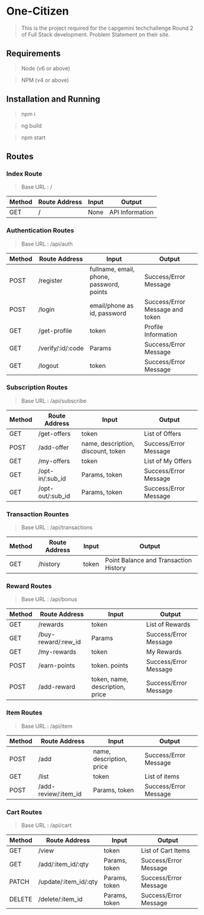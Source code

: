 # One-Citizen

> This is the project required for the capgemini techchallenge Round 2 of Full Stack development. Problem Statement on their site.

## Requirements

> Node (v6 or above)

> NPM (v4 or above)

## Installation and Running

> npm i

> ng build

> npm start

## Routes

### Index Route

> Base URL : /

Method | Route Address | Input | Output
--- | --- | --- | ---
GET | / | None | API Information


### Authentication Routes

> Base URL : /api/auth

Method | Route Address | Input | Output
--- | --- | --- | ---
POST | /register | fullname, email, phone, password, points | Success/Error Message
POST | /login | email/phone as id, password | Success/Error Message and token
GET | /get-profile | token | Profile Information
GET | /verify/:id/:code | Params | Success/Error Message
GET | /logout | token | Success/Error Message

### Subscription Routes

> Base URL : /api/subscribe

Method | Route Address | Input | Output
--- | --- | --- | ---
GET | /get-offers | token | List of Offers
POST | /add-offer | name, description, discount, token | Success/Error Message
GET | /my-offers | token | List of My Offers
GET | /opt-in/:sub_id | Params, token | Success/Error Message
GET | /opt-out/:sub_id | Params, token | Success/Error Message

### Transaction Rountes

> Base URL : /api/transactions

Method | Route Address | Input | Output
--- | --- | --- | ---
GET | /history | token | Point Balance and Transaction History

### Reward Routes

> Base URL : /api/bonus

Method | Route Address | Input | Output
--- | --- | --- | ---
GET | /rewards | token | List of Rewards
GET | /buy-reward/:rew_id | Params | Success/Error Message
GET | /my-rewards | token | My Rewards
POST | /earn-points | token. points | Success/Error Message
POST | /add-reward | token, name, description, price | Success/Error Message

### Item Routes

> Base URL : /api/item

Method | Route Address | Input | Output
--- | --- | --- | ---
POST | /add | name, description, price | Success/Error Message
GET | /list | token | List of items
POST | /add-review/:item_id | Params, token | Success/Error Message

### Cart Routes

> Base URL : /api/cart

Method | Route Address | Input | Output
--- | --- | --- | ---
GET | /view | token | List of Cart Items
GET | /add/:item_id/:qty | Params, token | Success/Error Message
PATCH | /update/:item_id/:qty | Params, token | Success/Error Message
DELETE | /delete/:item_id | Params, token | Success/Error Message